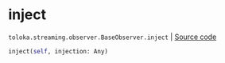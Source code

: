 # inject
`toloka.streaming.observer.BaseObserver.inject` | [Source code](https://github.com/Toloka/toloka-kit/blob/v0.1.24/src/streaming/observer.py#L34)

```python
inject(self, injection: Any)
```

